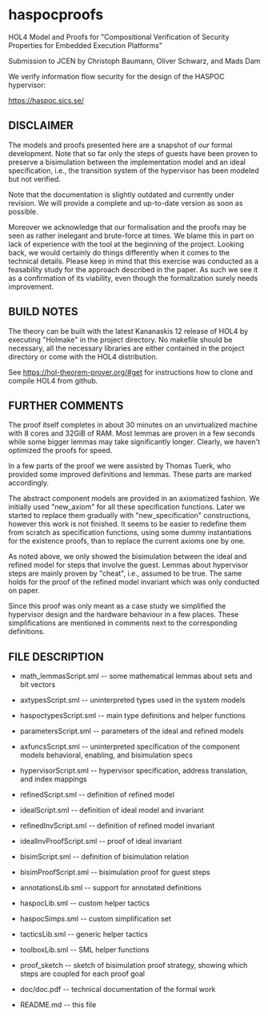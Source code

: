# haspocproofs

HOL4 Model and Proofs for "Compositional Verification of Security Properties for
Embedded Execution Platforms"

Submission to JCEN by Christoph Baumann, Oliver Schwarz, and Mads Dam

We verify information flow security for the design of the HASPOC hypervisor:

https://haspoc.sics.se/

## DISCLAIMER

The models and proofs presented here are a snapshot of our formal development. Note that so far only the steps of guests have been proven to preserve a bisimulation between the implementation model and an ideal specification, i.e., the transition system of the hypervisor has been modeled but not verified. 

Note that the documentation is slightly outdated and currently under revision. We will provide a complete and up-to-date version as soon as possible.

Moreover we acknowledge that our formalisation and the proofs may be seen as
rather inelegant and brute-force at times. We blame this in part on lack of
experience with the tool at the beginning of the project. Looking back, we would
certainly do things differently when it comes to the technical details. Please
keep in mind that this exercise was conducted as a feasability study for the
approach described in the paper. As such we see it as a confirmation of its
viability, even though the formalization surely needs improvement.

## BUILD NOTES

The theory can be built with the latest Kananaskis 12 release of HOL4 by
executing "Holmake" in the project directory. No makefile should be necessary,
all the necessary libraries are either contained in the project directory or
come with the HOL4 distribution.

See https://hol-theorem-prover.org/#get for instructions how to clone and
compile HOL4 from github.

## FURTHER COMMENTS

The proof itself completes in about 30 minutes on an unvirtualized machine with
8 cores and 32GiB of RAM. Most lemmas are proven in a few seconds while some
bigger lemmas may take significantly longer. Clearly, we haven't optimized the
proofs for speed.

In a few parts of the proof we were assisted by Thomas Tuerk, who provided some
improved definitions and lemmas. These parts are marked accordingly.

The abstract component models are provided in an axiomatized fashion. We
initially used "new_axiom" for all these specification functions. Later we
started to replace them gradually with "new_specification" constructions,
however this work is not finished. It seems to be easier to redefine them from
scratch as specification functions, using some dummy instantiations for the
existence proofs, than to replace the current axioms one by one.

As noted above, we only showed the bisimulation between the ideal and
refined model for steps that involve the guest. Lemmas about hypervisor steps
are mainly proven by "cheat", i.e., assumed to be true. The same holds for the
proof of the refined model invariant which was only conducted on paper.

Since this proof was only meant as a case study we simplified the hypervisor
design and the hardware behaviour in a few places. These simplifications are
mentioned in comments next to the corresponding definitions.

## FILE DESCRIPTION

* math_lemmasScript.sml   -- some mathematical lemmas about sets and bit vectors

* axtypesScript.sml       -- uninterpreted types used in the system models

* haspoctypesScript.sml   -- main type definitions and helper functions

* parametersScript.sml    -- parameters of the ideal and refined models

* axfuncsScript.sml       -- uninterpreted specification of the component models
  			     behavioral, enabling, and bisimulation specs
		         
* hypervisorScript.sml    -- hypervisor specification, address translation, 
                             and index mappings
		         
* refinedScript.sml       -- definition of refined model
		         
* idealScript.sml	  -- definition of ideal model and invariant
		         
* refinedInvScript.sml    -- definition of refined model invariant

* idealInvProofScript.sml -- proof of ideal invariant

* bisimScript.sml         -- definition of bisimulation relation

* bisimProofScript.sml    -- bisimulation proof for guest steps

* annotationsLib.sml      -- support for annotated definitions

* haspocLib.sml           -- custom helper tactics

* haspocSimps.sml         -- custom simplification set

* tacticsLib.sml          -- generic helper tactics

* toolboxLib.sml	  -- SML helper functions

* proof_sketch            -- sketch of bisimulation proof strategy, 
	 		     showing which steps are coupled for each proof goal

* doc/doc.pdf		  -- technical documentation of the formal work

* README.md		  -- this file

